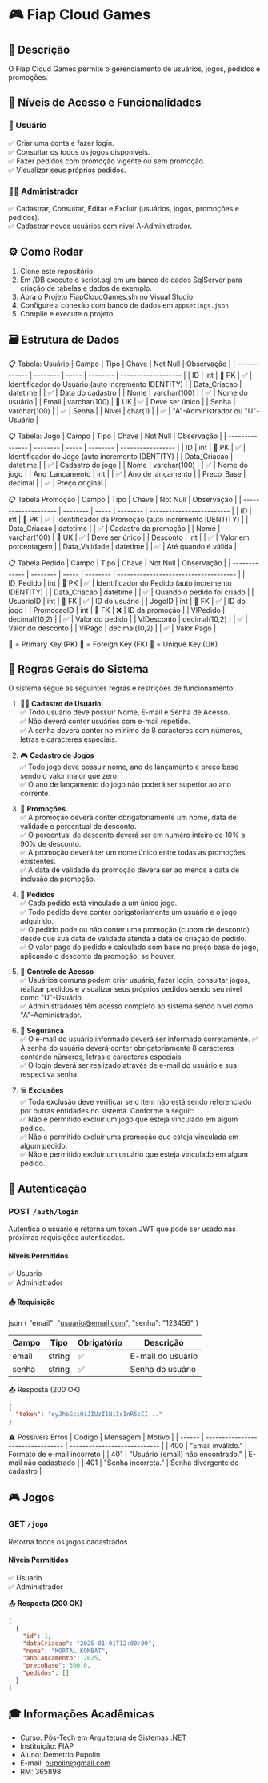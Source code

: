
# 🎮 Fiap Cloud Games
 
## 📌 Descrição
O Fiap Cloud Games permite o gerenciamento de usuários, jogos, pedidos e promoções.

## 👤 Níveis de Acesso e Funcionalidades

### 🧑 Usuário
  
✅ Criar uma conta e fazer login.   
✅ Consultar os todos os jogos disponíveis.   
✅ Fazer pedidos com promoção vigente ou sem promoção.   
✅ Visualizar seus próprios pedidos.   

### 👨‍💼 Administrador

✅ Cadastrar, Consultar, Editar e Excluir (usuários, jogos, promoções e pedidos).  
✅ Cadastrar novos usuários com nivel A-Administrador.  

## ⚙️ Como Rodar
1. Clone este repositório.
2. Em /DB execute o script.sql em um banco de dados SqlServer para criação de tabelas e dados de exemplo.
3. Abra o Projeto FiapCloudGames.sln no Visual Studio.
4. Configure a conexão com banco de dados em `appsetings.json`
5. Compile e execute o projeto.

## 🗃️ Estrutura de Dados

📋 Tabela: Usuário
| Campo         | Tipo     | Chave | Not Null | Observação          |
| ------------- | -------- | ----- | -------- | ------------------- |
| ID           | int      | 🔑 PK | ✅        | Identificador do Usuário (auto incremento IDENTITY) |
| Data_Criacao | datetime |       | ✅        | Data do cadastro    |
| Nome          | varchar(100)  |       | ✅        | Nome do usuário     |
| Email         | varchar(100)  | 🔷 UK | ✅        | Deve ser único      |
| Senha         | varchar(100)  |       | ✅        | Senha                |
| Nivel         | char(1)  |       | ✅        | "A"-Administrador ou "U"-Usuário |

📋 Tabela: Jogo
| Campo           | Tipo     | Chave | Not Null | Observação        |
| --------------- | -------- | ----- | -------- | ----------------- |
| ID              | int      | 🔑 PK | ✅        | Identificador do Jogo (auto incremento IDENTITY)    |
| Data_Criacao   | datetime |       | ✅        | Cadastro do jogo  |
| Nome            | varchar(100) |       | ✅        | Nome do jogo      |
| Ano_Lancamento | int      |       | ✅        | Ano de lançamento |
| Preco_Base     | decimal  |       | ✅        | Preço original    |


📋 Tabela Promoção
| Campo                | Tipo     | Chave | Not Null | Observação                |
| -------------------- | -------- | ----- | -------- | ------------------------- |
| ID                   | int      | 🔑 PK | ✅        | Identificador da Promoção (auto incremento IDENTITY) |
| Data_Criacao         | datetime |       | ✅        | Cadastro da promoção      |
| Nome                 | varchar(100)  | 🔷 UK | ✅        | Deve ser único            |
| Desconto             | int  |       | ✅        | Valor em porcentagem      |
| Data_Validade        | datetime |       | ✅        | Até quando é válida       |

  
📋 Tabela Pedido
| Campo         | Tipo     | Chave  | Not Null | Observação                            |
| ------------- | -------- | -----  | -------- | ------------------------------------- |
| ID_Pedido     | int      | 🔑 PK | ✅        | Identificador do Pedido (auto incremento IDENTITY)             |
| Data_Criacao  | datetime |        | ✅        | Quando o pedido foi criado            |
| UsuarioID     | int      | 🔗 FK | ✅        | ID do usuário                         |
| JogoID        | int      | 🔗 FK | ✅        | ID do jogo                          |
| PromocaoID    | int      | 🔗 FK | ❌        | ID da promoção                       |
| VlPedido      | decimal(10,2)  |       | ✅        | Valor do pedido                       |
| VlDesconto    | decimal(10,2)  |       | ✅        | Valor do desconto                     |
| VlPago        | decimal(10,2)  |       | ✅        | Valor Pago                            |


🔑 = Primary Key (PK)
🔗 = Foreign Key (FK)
🔷 = Unique Key (UK)

## 📜 Regras Gerais do Sistema  

O sistema segue as seguintes regras e restrições de funcionamento:

1. 🧑‍💻  **Cadastro de Usuário**  
   ✅ Todo usuario deve possuir Nome, E-mail e Senha de Acesso.  
   ✅ Não deverá conter usuários com e-mail repetido.  
   ✅ A senha deverá conter no mínimo de 8 caracteres com números, letras e caracteres especiais.

1. 🎮 **Cadastro de Jogos**  
   ✅ Todo jogo deve possuir nome, ano de lançamento e preço base sendo o valor maior que zero.  
   ✅ O ano de lançamento do jogo não poderá ser superior ao ano corrente.     

3. 💸 **Promoções**  
   ✅ A promoção deverá conter obrigatoriamente um nome, data de validade e percentual de desconto.  
   ✅ O percentual de desconto deverá ser em numéro inteiro de 10% a 90% de desconto.  
   ✅ A promoção deverá ter um nome único entre todas as promoções existentes.  
   ✅ A data de validade da promoção deverá ser ao menos a data de inclusão da promoção.  

4. 🛒 **Pedidos**  
   ✅ Cada pedido está vinculado a um único jogo.  
   ✅ Todo pedido deve conter obrigatoriamente um usuário e o jogo adquirido.  
   ✅ O pedido pode ou não conter uma promoção (cupom de desconto), desde que sua data de validade atenda a data de criação do pedido.  
   ✅ O valor pago do pedido é calculado com base no preço base do jogo, aplicando o desconto da promoção, se houver.  

5. 👥 **Controle de Acesso**  
   ✅ Usuários comuns podem criar usuário, fazer login, consultar jogos, realizar pedidos e visualizar seus próprios pedidos sendo seu nivel como "U"-Usuário.  
   ✅ Administradores têm acesso completo ao sistema sendo nível como "A"-Administrador.  

6. 🔐 **Segurança**   
   ✅ O e-mail do usuário informado deverá ser informado corretamente. 
   ✅ A senha do usuário deverá conter obrigatoriamente 8 caracteres contendo números, letras e caracteres especiais.  
   ✅ O login deverá ser realizado através de e-mail do usuário e sua respectiva senha.  

7. 🗑️ **Exclusões**  
   ✅ Toda exclusão deve verificar se o item não está sendo referenciado por outras entidades no sistema. Conforme a seguir:  
   ✅ Não é permitido excluir um jogo que esteja vinculado em algum pedido.  
   ✅ Não é permitido excluir uma promoção que esteja vinculada em algum pedido.  
   ✅ Não é permitido excluir um usuário que esteja vinculado em algum pedido.



## 🔐 Autenticação

### POST `/auth/login`

Autentica o usuário e retorna um token JWT que pode ser usado nas próximas requisições autenticadas.

#### Níveis Permitidos  
✅ Usuario   
✅ Administrador  

#### 📥 Requisição  
json
{
  "email": "usuario@email.com",
  "senha": "123456"
}

| Campo | Tipo   | Obrigatório | Descrição         |
| ----- | ------ | ----------- | ----------------- |
| email | string | ✅           | E-mail do usuário |
| senha | string | ✅           | Senha do usuário  |

📤 Resposta (200 OK)  
```json
{
  "token": "eyJhbGciOiJIUzI1NiIsInR5cCI..."
}
```


⚠️ Possíveis Erros
| Código | Mensagem                          | Motivo                       |
| ------ | --------------------------------- | ---------------------------- |
| 400    | "Email inválido."                 | Formato de e-mail incorreto  |
| 401    | "Usuário {email} não encontrado." | E-mail não cadastrado        |
| 401    | "Senha incorreta."                | Senha divergente do cadastro |



## 🎮 Jogos

### GET `/jogo`

Retorna todos os jogos cadastrados.

#### Níveis Permitidos  
✅ Usuario   
✅ Administrador  

📤 **Resposta (200 OK)**
```json
[
  {
    "id": 1,
    "dataCriacao": "2025-01-01T12:00:00",
    "nome": "MORTAL KOMBAT",
    "anoLancamento": 2025,
    "precoBase": 300.0,
    "pedidos": []
  }
]
```


   
## 🎓 Informações Acadêmicas
- Curso: Pós-Tech em Arquitetura de Sistemas .NET  
- Instituição: FIAP  
- Aluno: Demetrio Pupolin  
- E-mail: pupolin@gmail.com  
- RM: 365898  
